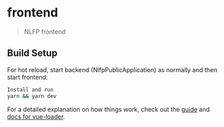 # frontend

> NLFP frontend

## Build Setup

For hot reload, start backend (NlfpPublicApplication) as normally and then start frontend:

``` bash
Install and run
yarn && yarn dev
```

For a detailed explanation on how things work, check out the [guide](http://vuejs-templates.github.io/webpack/) and [docs for vue-loader](http://vuejs.github.io/vue-loader).
